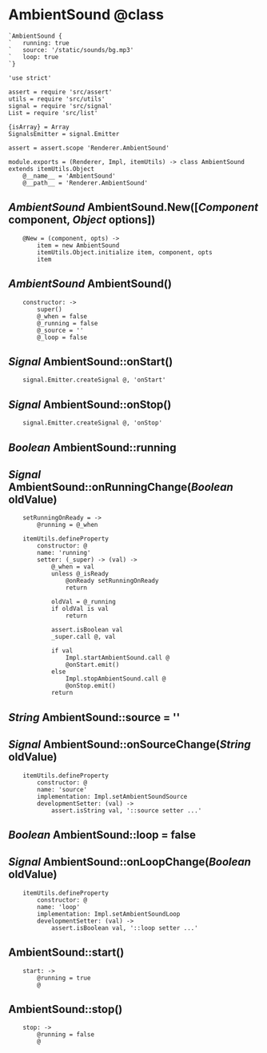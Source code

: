 AmbientSound @class
===================

```nml
`AmbientSound {
`   running: true
`   source: '/static/sounds/bg.mp3'
`   loop: true
`}
```

    'use strict'

    assert = require 'src/assert'
    utils = require 'src/utils'
    signal = require 'src/signal'
    List = require 'src/list'

    {isArray} = Array
    SignalsEmitter = signal.Emitter

    assert = assert.scope 'Renderer.AmbientSound'

    module.exports = (Renderer, Impl, itemUtils) -> class AmbientSound extends itemUtils.Object
        @__name__ = 'AmbientSound'
        @__path__ = 'Renderer.AmbientSound'

*AmbientSound* AmbientSound.New([*Component* component, *Object* options])
--------------------------------------------------------------------------

        @New = (component, opts) ->
            item = new AmbientSound
            itemUtils.Object.initialize item, component, opts
            item

*AmbientSound* AmbientSound()
-----------------------------

        constructor: ->
            super()
            @_when = false
            @_running = false
            @_source = ''
            @_loop = false

*Signal* AmbientSound::onStart()
--------------------------------

        signal.Emitter.createSignal @, 'onStart'

*Signal* AmbientSound::onStop()
-------------------------------

        signal.Emitter.createSignal @, 'onStop'

*Boolean* AmbientSound::running
-------------------------------

## *Signal* AmbientSound::onRunningChange(*Boolean* oldValue)

        setRunningOnReady = ->
            @running = @_when

        itemUtils.defineProperty
            constructor: @
            name: 'running'
            setter: (_super) -> (val) ->
                @_when = val
                unless @_isReady
                    @onReady setRunningOnReady
                    return

                oldVal = @_running
                if oldVal is val
                    return

                assert.isBoolean val
                _super.call @, val

                if val
                    Impl.startAmbientSound.call @
                    @onStart.emit()
                else
                    Impl.stopAmbientSound.call @
                    @onStop.emit()
                return

*String* AmbientSound::source = ''
----------------------------------

## *Signal* AmbientSound::onSourceChange(*String* oldValue)

        itemUtils.defineProperty
            constructor: @
            name: 'source'
            implementation: Impl.setAmbientSoundSource
            developmentSetter: (val) ->
                assert.isString val, '::source setter ...'

*Boolean* AmbientSound::loop = false
------------------------------------

## *Signal* AmbientSound::onLoopChange(*Boolean* oldValue)

        itemUtils.defineProperty
            constructor: @
            name: 'loop'
            implementation: Impl.setAmbientSoundLoop
            developmentSetter: (val) ->
                assert.isBoolean val, '::loop setter ...'

AmbientSound::start()
---------------------

        start: ->
            @running = true
            @

AmbientSound::stop()
--------------------

        stop: ->
            @running = false
            @
